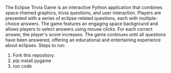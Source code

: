 The Eclipse Trivia Game is an interactive Python application that combines space-themed graphics, trivia questions, and user interaction. Players are presented with a series of eclipse-related questions, each with multiple-choice answers. The game features an engaging space background and allows players to select answers using mouse clicks. For each correct answer, the player's score increases. The game continues until all questions have been answered, offering an educational and entertaining experience about eclipses.
Steps to run:
1) Fork this repository.
2) pip install pygame
3) run code
